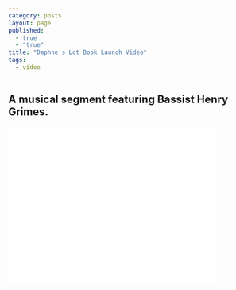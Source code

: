 ```yaml
---
category: posts
layout: page
published: 
  - true
  - "true"
title: "Daphne's Lot Book Launch Video"
tags: 
  - video
---
```


## A musical segment featuring Bassist Henry Grimes.

<iframe width="420" height="315" src="//www.youtube.com/embed/_D-isgZ1WiI?rel=0" frameborder="0" allowfullscreen></iframe>